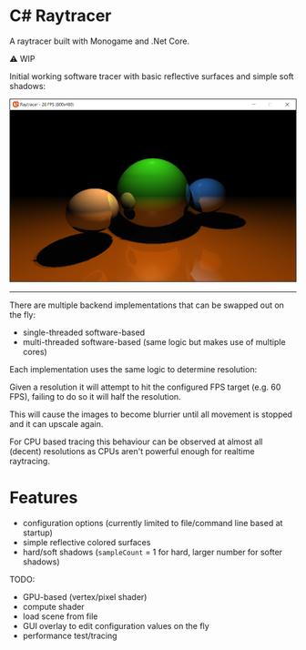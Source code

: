 # C# Raytracer

A raytracer built with Monogame and .Net Core.

:warning: WIP

Initial working software tracer with basic reflective surfaces and simple soft shadows:

![software](screenshots/software_v1.png)

___

There are multiple backend implementations that can be swapped out on the fly:

* single-threaded software-based
* multi-threaded software-based (same logic but makes use of multiple cores)

Each implementation uses the same logic to determine resolution:

Given a resolution it will attempt to hit the configured FPS target (e.g. 60 FPS), failing to do so it will half the resolution.

This will cause the images to become blurrier until all movement is stopped and it can upscale again.

For CPU based tracing this behaviour can be observed at almost all (decent) resolutions as CPUs aren't powerful enough for realtime raytracing.

# Features

* configuration options (currently limited to file/command line based at startup)
* simple reflective colored surfaces
* hard/soft shadows (`sampleCount` = 1 for hard, larger number for softer shadows)

TODO:

* GPU-based (vertex/pixel shader)
* compute shader
* load scene from file
* GUI overlay to edit configuration values on the fly
* performance test/tracing